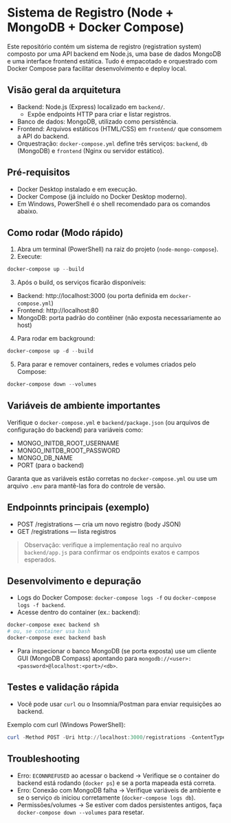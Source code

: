 # Sistema de Registro (Node + MongoDB + Docker Compose)

Este repositório contém um sistema de registro (registration system) composto por uma API backend em Node.js, uma base de dados MongoDB e uma interface frontend estática. Tudo é empacotado e orquestrado com Docker Compose para facilitar desenvolvimento e deploy local.

## Visão geral da arquitetura

- Backend: Node.js (Express) localizado em `backend/`.
  - Expõe endpoints HTTP para criar e listar registros.
- Banco de dados: MongoDB, utilizado como persistência.
- Frontend: Arquivos estáticos (HTML/CSS) em `frontend/` que consomem a API do backend.
- Orquestração: `docker-compose.yml` define três serviços: `backend`, `db` (MongoDB) e `frontend` (Nginx ou servidor estático).

## Pré-requisitos

- Docker Desktop instalado e em execução.
- Docker Compose (já incluído no Docker Desktop moderno).
- Em Windows, PowerShell é o shell recomendado para os comandos abaixo.

## Como rodar (Modo rápido)

1. Abra um terminal (PowerShell) na raiz do projeto (`node-mongo-compose`).
2. Execute:

```powershell
docker-compose up --build
```

3. Após o build, os serviços ficarão disponíveis:
- Backend: http://localhost:3000 (ou porta definida em `docker-compose.yml`)
- Frontend: http://localhost:80
- MongoDB: porta padrão do contêiner (não exposta necessariamente ao host)

4. Para rodar em background:

```powershell
docker-compose up -d --build
```

5. Para parar e remover containers, redes e volumes criados pelo Compose:

```powershell
docker-compose down --volumes
```

## Variáveis de ambiente importantes

Verifique o `docker-compose.yml` e `backend/package.json` (ou arquivos de configuração do backend) para variáveis como:

- MONGO_INITDB_ROOT_USERNAME
- MONGO_INITDB_ROOT_PASSWORD
- MONGO_DB_NAME
- PORT (para o backend)

Garanta que as variáveis estão corretas no `docker-compose.yml` ou use um arquivo `.env` para mantê-las fora do controle de versão.

## Endpoinnts principais (exemplo)

- POST /registrations — cria um novo registro (body JSON)
- GET /registrations — lista registros

> Observação: verifique a implementação real no arquivo `backend/app.js` para confirmar os endpoints exatos e campos esperados.

## Desenvolvimento e depuração

- Logs do Docker Compose: `docker-compose logs -f` ou `docker-compose logs -f backend`.
- Acesse dentro do container (ex.: backend):

```powershell
docker-compose exec backend sh
# ou, se container usa bash
docker-compose exec backend bash
```

- Para inspecionar o banco MongoDB (se porta exposta) use um cliente GUI (MongoDB Compass) apontando para `mongodb://<user>:<password>@localhost:<port>/<db>`.

## Testes e validação rápida

- Você pode usar `curl` ou o Insomnia/Postman para enviar requisições ao backend.

Exemplo com curl (Windows PowerShell):

```powershell
curl -Method POST -Uri http://localhost:3000/registrations -ContentType 'application/json' -Body '{"name":"João","email":"joao@example.com"}'
```

## Troubleshooting

- Erro: `ECONNREFUSED` ao acessar o backend → Verifique se o container do backend está rodando (`docker ps`) e se a porta mapeada está correta.
- Erro: Conexão com MongoDB falha → Verifique variáveis de ambiente e se o serviço `db` iniciou corretamente (`docker-compose logs db`).
- Permissões/volumes → Se estiver com dados persistentes antigos, faça `docker-compose down --volumes` para resetar.

